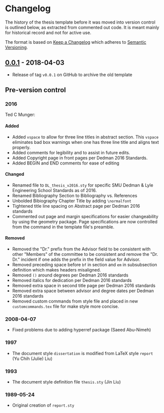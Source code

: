 # Changelog

The history of the thesis template before it was moved into version control is outlined below, as extracted from commented out code. It is meant mainly for historical record and not for active use.

The format is based on [Keep a Changelog](http://keepachangelog.com/en/1.0.0/) which adheres to [Semantic Versioning](http://semver.org/spec/v2.0.0.html).

## [0.0.1](https://github.com/matthewfeickert/Dedman-Thesis-Latex-Template/releases/tag/v0.0.1) - 2018-04-03
- Release of tag `v0.0.1` on GitHub to archive the old template

## Pre-version control

### 2016

Ted C Munger:

#### Added
- Added `vspace` to allow for three line titles in abstract section. This `vspace` eliminates bad box warnings when one has three line title and aligns text properly.
- Added comments for legibility and to assist in future edits.
- Added Copyright page in front pages per Dedman 2016 Standards.
- Added BEGIN and END comments for ease of editing

#### Changed
- Renamed file to `DL_thesis_v2016.sty` for specific SMU Dedman & Lyle Engineering School Standards as of 2016.
- Renamed Bibliography Section to Bibliography vs. References
- Unbolded Bibiography Chapter Title by adding `\normalfont`
- Tightened title line spacing on Abstract page per Dedman 2016 standards
- Commented out page and margin specifications for easier changeability by using the geometry package. Page specifications are now controlled from the command in the template file's preamble.

#### Removed
- Removed the "Dr." prefix from the Advisor field to be consistent with other "Members" of the committee to be consistent and remove the "Dr. Dr." incident if one adds the prefix in the field value for Advisor.
- Removed preceding space before `bf` in section and `em` in subsubsection definition which makes headers misaligned.
- Removed `()` around degrees per Dedman 2016 standards
- Removed italics for dedication per Dedman 2016 standards
- Removed extra space in second title page per Dedman 2016 standards
- Removed extra space between advisor and degree dates per Dedman 2016 standards
- Removed custom commands from style file and placed in new `customcommands.tex` file for make style more concise.

### 2008-04-07
- Fixed problems due to adding hyperref package (Saeed Abu-Nimeh)

### 1997
- The document style `dissertation` is modified from LaTeX style `report` (Yu Chih (Julie) Liu)

### 1993
- The document style definition file `thesis.sty` (Jin Liu)

### 1989-05-24
- Original creation of `report.sty`

